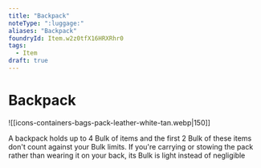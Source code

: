```yaml
---
title: "Backpack"
noteType: ":luggage:"
aliases: "Backpack"
foundryId: Item.w2z0tfX16HRXRhr0
tags:
  - Item
draft: true
---
```


# Backpack
![[icons-containers-bags-pack-leather-white-tan.webp|150]]

A backpack holds up to 4 Bulk of items and the first 2 Bulk of these items don't count against your Bulk limits. If you're carrying or stowing the pack rather than wearing it on your back, its Bulk is light instead of negligible
